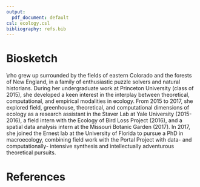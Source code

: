 ```yaml
---
output:
  pdf_document: default
csl: ecology.csl
bibliography: refs.bib
---
```


# Biosketch

\rho grew up surrounded by the fields of eastern Colorado and the forests of New England, in a family of enthusiastic puzzle solvers and natural historians. During her undergraduate work at Princeton University (class of 2015), she developed a keen interest in the interplay between theoretical, computational, and empirical modalities in ecology. From 2015 to 2017, she explored field, greenhouse, theoretical, and computational dimensions of ecology as a research assistant in the Staver Lab at Yale University (2015-2016), a field intern with the Ecology of Bird Loss Project (2016), and a spatial data analysis intern at the Missouri Botanic Garden (2017). In 2017, she joined the Ernest lab at the University of Florida to pursue a PhD in macroecology, combining field work with the Portal Project with data- and computationally- intensive synthesis and intellectually adventurous theoretical pursuits.

# References
